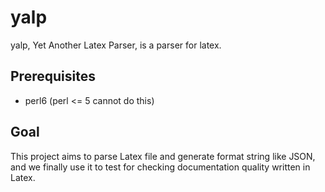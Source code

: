 
# yalp

yalp, Yet Another Latex Parser, is a parser for latex.


## Prerequisites

  - perl6 (perl <= 5 cannot do this)


## Goal

This project aims to parse Latex file and generate format string like JSON,
and we finally use it to test for checking documentation quality written in Latex.
